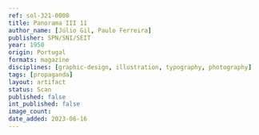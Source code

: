 ```yaml
---
ref: sol-321-0008
title: Panorama III 11
author_name: [Júlio Gil, Paulo Ferreira]
publisher: SPN/SNI/SEIT
year: 1958
origin: Portugal
formats: magazine
disciplines: [graphic-design, illustration, typography, photography]
tags: [propaganda]
layout: artifact
status: Scan
published: false
int_published: false
image_count:
date_added: 2023-06-16
---
```

